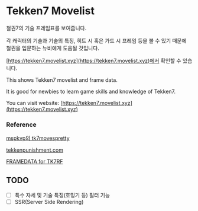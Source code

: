 # Tekken7 Movelist

철권7의 기술 프레임표를 보여줍니다.

각 캐릭터의 기술과 기술의 특징, 히트 시 혹은 가드 시 프레임 등을 볼 수 있기 때문에 철권을 입문하는 뉴비에게 도움될 것입니다.

[https://tekken7.movelist.xyz](https://tekken7.movelist.xyz)에서 확인할 수 있습니다.

This shows Tekken7 movelist and frame data.

It is good for newbies to learn game skills and knowledge of Tekken7.

You can visit website: [https://tekken7.movelist.xyz](https://tekken7.movelist.xyz)

### Reference

[mspkvp의 tk7movespretty](https://github.com/mspkvp/tk7movespretty)

[tekkenpunishment.com](https://tekkenpunishment.com/)

[FRAMEDATA for TK7RF](https://play.google.com/store/apps/details?id=devkdr.framedatafortekken7fr)

## TODO

- [ ] 특수 자세 및 기술 특징(호밍기 등) 필터 기능
- [ ] SSR(Server Side Rendering)
